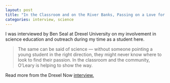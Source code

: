 ```yaml
---
layout: post
title: "In the Classroom and on the River Banks, Passing on a Love for Science"
categories: interview, science
---
```


I was interviewed by Ben Seal at Drexel University on my involvement in science education and outreach during my time as a student here.

>The same can be said of science — without someone pointing a young student in the right direction, they might never know where to look to find their passion. In the classroom and the community, O’Leary is helping to show the way.

Read more from the Drexel Now [interview.](http://drexel.edu/now/archive/2017/February/Vincent-O-Leary-Science/)